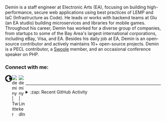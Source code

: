 Demin is a staff engineer at Electronic Arts (EA), focusing on building high-performance, secure web applications using best practices of LEMP and IaC (Infrastructure as Code). He leads or works with backend teams at Glu (an EA studio) building microservices and libraries for mobile games. Throughout his career, Demin has worked for a diverse group of companies, from startups to some of the Bay Area's largest international corporations, including eBay, Visa, and EA. Besides his daily job at EA, Demin is an open-source contributor and actively maintains 10+ open-source projects. Demin is a PECL contributor, a [Swoole](https://github.com/swoole) member, and an occasional conference speaker on PHP.

### Connect with me:

[<img align="left" alt="https://deminy.in" width="22px" src="https://raw.githubusercontent.com/iconic/open-iconic/master/svg/globe.svg" />][website]
[<img align="left" alt="deminy | Twitter" width="22px" src="https://cdn.jsdelivr.net/npm/simple-icons@v3/icons/twitter.svg" />][twitter]
[<img align="left" alt="deminy | LinkedIn" width="22px" src="https://cdn.jsdelivr.net/npm/simple-icons@v3/icons/linkedin.svg" />][linkedin]

<br />

[website]: https://deminy.in
[linkedin]: https://www.linkedin.com/in/deminy
[twitter]: https://twitter.com/deminy

---

<details>
  <summary>:zap: Recent GitHub Activity</summary>

<!--START_SECTION:activity-->
1. 🚀 Published release [0.2.1](https://github.com/deminy/counit/releases/tag/0.2.1) in [deminy/counit](https://github.com/deminy/counit)
2. ❗ Opened issue [#23](https://github.com/Crowdstar/couchbase3/issues/23) in [Crowdstar/couchbase3](https://github.com/Crowdstar/couchbase3)
3. 🔒 Closed issue [#6](https://github.com/Crowdstar/couchbase3/issues/6) in [Crowdstar/couchbase3](https://github.com/Crowdstar/couchbase3)
4. 🔒 Closed issue [#3](https://github.com/Crowdstar/couchbase3/issues/3) in [Crowdstar/couchbase3](https://github.com/Crowdstar/couchbase3)
5. ❗ Opened issue [#22](https://github.com/Crowdstar/couchbase3/issues/22) in [Crowdstar/couchbase3](https://github.com/Crowdstar/couchbase3)
<!--END_SECTION:activity-->

</details>
